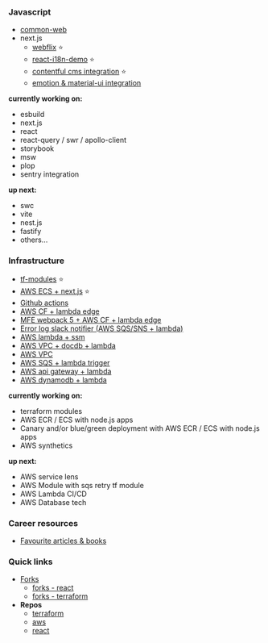 ### Javascript

- [common-web](https://github.com/Jareechang/common-web)
- next.js
   - [webflix](https://github.com/Jareechang/webflix) ⭐️
   - [react-i18n-demo](https://github.com/Jareechang/react-i18next-demo) ⭐️
   - [contentful cms integration](https://github.com/Jareechang/nextjs-contentful) ⭐️
   - [emotion & material-ui integration](https://github.com/Jareechang/example-nextjs-emotion11-material-ui)

**currently working on:**
- esbuild
- next.js
- react 
- react-query / swr / apollo-client
- storybook
- msw 
- plop
- sentry integration

**up next:**
- swc
- vite 
- nest.js
- fastify 
- others...

### Infrastructure

- [tf-modules](https://github.com/Jareechang/tf-modules) ⭐️ 
- [AWS ECS + next.js](https://github.com/Jareechang/ecs-nextjs) ⭐️ 
- [Github actions](https://github.com/Jareechang/github-actions-demo)
- [AWS CF + lambda edge](https://github.com/Jareechang/react-i18next-demo)
- [MFE webpack 5 + AWS CF + lambda edge](https://github.com/Jareechang/webpack-5-mod-federation-poc)
- [Error log slack notifier (AWS SQS/SNS + lambda)](https://github.com/Jareechang/lambda-process-cw-logs)
- [AWS lambda + ssm](https://github.com/Jareechang/lambda-ssm)
- [AWS VPC + docdb + lambda](https://github.com/Jareechang/aws-vpc-docdb)
- [AWS VPC](https://github.com/Jareechang/aws-vpc)
- [AWS SQS + lambda trigger](https://github.com/Jareechang/sqs-trigger-lambda-nodejs)
- [AWS api gateway + lambda](https://github.com/Jareechang/api-gateway-lamba)
- [AWS dynamodb + lambda](https://github.com/Jareechang/lambda-dynamodb-nodejs)

**currently working on:**

- terraform modules
- AWS ECR / ECS with node.js apps 
- Canary and/or blue/green deployment with AWS ECR / ECS with node.js apps 
- AWS synthetics

**up next:**

- AWS service lens 
- AWS Module with sqs retry tf module 
- AWS Lambda CI/CD
- AWS Database tech

### Career resources

- [Favourite articles & books](https://github.com/Jareechang/awesome-technical-leadership-and-career-resources)

### Quick links

- [Forks](https://github.com/Jareechang?tab=repositories&q=&type=fork)  
  - [forks - react](https://github.com/Jareechang?tab=repositories&q=react&type=fork&language=&sort=)  
  - [forks - terraform](https://github.com/search?q=user%3AJareechang+in%3Areadme+%22terraform%22&type=repositories)  
- **Repos**  
  - [terraform](https://github.com/search?q=user%3AJareechang+in%3Areadme+%22terraform%22&type=repositories)  
  - [aws](https://github.com/search?q=user%3AJareechang+in%3Areadme++%22aws%22&type=Repositories)  
  - [react](https://github.com/search?p=2&q=user%3AJareechang+in%3Areadme++%22react%22&type=Repositories)  

